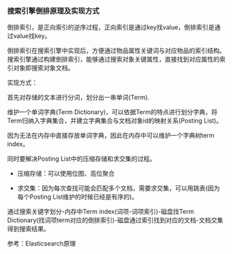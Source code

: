 ### 搜索引擎倒排原理及实现方式

倒排索引，是正向索引的逆序过程，正向索引是通过key找value，倒排索引是通过value找key。

倒排索引在搜索引擎中实现后，方便通过物品属性关键词与对应物品的索引结构。搜索引擎通过构建倒排索引，能够通过搜索对象关键属性，直接找到对应属性的索引对象即搜索对象文档。



实现方式：

首先对存储的文本进行分词，划分出一串单词(Term).

维护一个单词字典(Term Dictionary)，可以依据Term的特点进行划分字典，将Term归纳入字典集合，并建立字典集合与文档对象id的映射关系(Posting List)。

因为无法在内存中直接存放单词字典，因此在内存中可以维护一个字典树term index。

同时要解决Posting List中的压缩存储和求交集的过程。

- 压缩存储：可以使用位图、高位聚合

- 求交集：因为每次查找可能会匹配多个文档，需要求交集，可以用跳表(因为每个Posting List维护的时候已经是有序的)。



通过搜索关键字划分-内存中Term index(词项-词项索引)-磁盘找Term Dictionary(找词项term对应的倒排索引)-磁盘通过索引找到对应的文档-文档交集得到搜索结果。



参考：Elasticsearch原理
